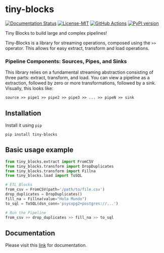  tiny-blocks
=============

[![Documentation Status](https://readthedocs.org/projects/tiny-blocks/badge/?version=latest)](https://tiny-blocks.readthedocs.io/en/latest/?badge=latest)
[![License-MIT](https://img.shields.io/badge/License-MIT-yellow.svg)](https://github.com/pyprogrammerblog/tiny-blocks/blob/master/LICENSE)
[![GitHub Actions](https://github.com/pyprogrammerblog/tiny-blocks/workflows/CI/badge.svg/)](https://github.com/pyprogrammerblog/tiny-blocks/workflows/CI/badge.svg/)
[![PyPI version](https://badge.fury.io/py/tiny-blocks.svg)](https://badge.fury.io/py/tiny-blocks)

Tiny Blocks to build large and complex pipelines!

Tiny-Blocks is a library for streaming operations, composed using the `>>`
operator. This allows for easy extract, transform and load operations.

### Pipeline Components: Sources, Pipes, and Sinks
This library relies on a fundamental streaming abstraction consisting of three
parts: extract, transform, and load. You can view a pipeline as a extraction, followed
by zero or more transformations, followed by a sink. Visually, this looks like:

```
source >> pipe1 >> pipe2 >> pipe3 >> ... >> pipeN >> sink
```

Installation
-------------

Install it using ``pip``

```shell
pip install tiny-blocks
```

Basic usage example
--------------------

```python
from tiny_blocks.extract import FromCSV
from tiny_blocks.transform import DropDuplicates
from tiny_blocks.transform import Fillna
from tiny_blocks.load import ToSQL

# ETL Blocks
from_csv = FromCSV(path='/path/to/file.csv')
drop_duplicates = DropDuplicates()
fill_na = Fillna(value="Hola Mundo")
to_sql = ToSQL(dsn_conn='psycopg2+postgres://...')

# Run the Pipeline
from_csv >> drop_duplicates >> fill_na >> to_sql
```

Documentation
--------------

Please visit this [link](https://tiny-blocks.readthedocs.io/en/latest/) for documentation.
